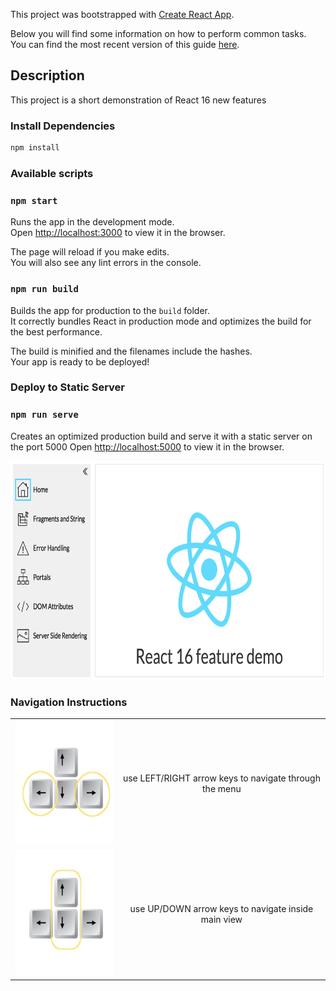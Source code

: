 This project was bootstrapped with [Create React App](https://github.com/facebookincubator/create-react-app).

Below you will find some information on how to perform common tasks.<br>
You can find the most recent version of this guide [here](https://github.com/facebookincubator/create-react-app/blob/master/packages/react-scripts/template/README.md).


## Description

This project is a short demonstration of React 16 new features

### Install Dependencies
```bash
npm install
```

### Available scripts

### `npm start`

Runs the app in the development mode.<br>
Open [http://localhost:3000](http://localhost:3000) to view it in the browser.

The page will reload if you make edits.<br>
You will also see any lint errors in the console.


### `npm run build`

Builds the app for production to the `build` folder.<br>
It correctly bundles React in production mode and optimizes the build for the best performance.

The build is minified and the filenames include the hashes.<br>
Your app is ready to be deployed!


### Deploy to Static Server

### `npm run serve`

Creates an optimized production build  and serve it with a static server on the port 5000
Open [http://localhost:5000](http://localhost:5000) to view it in the browser.


<img src="docs/appSnapshot.png" width="650" height="350"/>


### Navigation Instructions
|                                                                    |                                                        |
| ------------------------------------------------------------------ |:------------------------------------------------------:|
| <img src="docs/Arrow_keys-LEFT_RIGHT.png" width="200" height="200">| use LEFT/RIGHT arrow keys to navigate through the menu |
| <img src="docs/Arrow_keys-UP_DOWN.png" width="200" height="200">   | use UP/DOWN arrow keys to navigate inside main view    |

